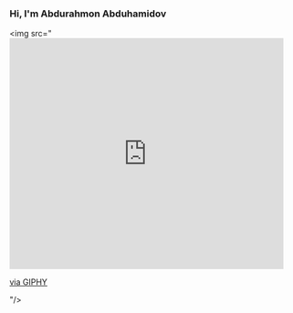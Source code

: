 ### Hi, I'm Abdurahmon Abduhamidov

<img src="<iframe src="https://giphy.com/embed/26Fxy3Iz1ari8oytO" width="480" height="405" frameBorder="0" class="giphy-embed" allowFullScreen></iframe><p><a href="https://giphy.com/stickers/oliviahuynhkeys-26Fxy3Iz1ari8oytO">via GIPHY</a></p>"/>
